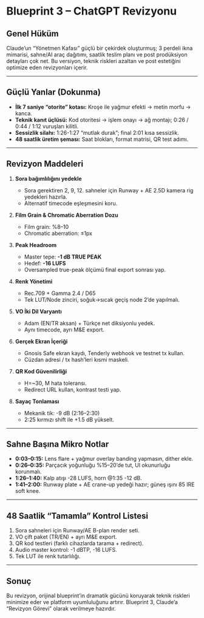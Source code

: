 # Blueprint 3 – ChatGPT Revizyonu

## Genel Hüküm
Claude’un “Yönetmen Kafası” güçlü bir çekirdek oluşturmuş; 3 perdeli ikna mimarisi, sahne/AI araç dağıtımı, saatlik teslim planı ve post prodüksiyon detayları çok net. Bu versiyon, teknik riskleri azaltan ve post estetiğini optimize eden revizyonları içerir.

---

## Güçlü Yanlar (Dokunma)
- **İlk 7 saniye “otorite” kotası:** Kroşe ile yağmur efekti → metin morfu → kanca.
- **Teknik kanıt üçlüsü:** Kod otoritesi → işlem onayı → ağ montajı; 0:26 / 0:44 / 1:12 vuruşları kilitli.
- **Sessizlik silahı:** 1:26-1:27 “mutlak durak”; final 2:01 kısa sessizlik.
- **48 saatlik üretim şeması:** Saat blokları, format matrisi, QR test adımı.

---

## Revizyon Maddeleri

1. **Sora bağımlılığını yedekle**  
   - Sora gerektiren 2, 9, 12. sahneler için Runway + AE 2.5D kamera rig yedekleri hazırla.
   - Alternatif timecode eşleşmesini koru.

2. **Film Grain & Chromatic Aberration Dozu**  
   - Film grain: %8–10
   - Chromatic aberration: ≤1px

3. **Peak Headroom**  
   - Master tepe: **-1 dB TRUE PEAK**
   - Hedef: **-16 LUFS**
   - Oversampled true-peak ölçümü final export sonrası yap.

4. **Renk Yönetimi**  
   - Rec.709 + Gamma 2.4 / D65
   - Tek LUT/Node zinciri, soğuk→sıcak geçiş node 2’de yapılmalı.

5. **VO İki Dil Varyantı**  
   - Adam (EN/TR aksan) + Türkçe net diksiyonlu yedek.
   - Aynı timecode, ayrı M&E export.

6. **Gerçek Ekran İçeriği**  
   - Gnosis Safe ekran kaydı, Tenderly webhook ve testnet tx kullan.
   - Cüzdan adresi / tx hash’leri kısmi maskeli.

7. **QR Kod Güvenilirliği**  
   - H=~30, M hata toleransı.
   - Redirect URL kullan, kontrast testi yap.

8. **Sayaç Tonlaması**  
   - Mekanik tik: -9 dB (2:16–2:30)
   - 2:25 kırmızı shift ile +1.5 dB yükselt.

---

## Sahne Başına Mikro Notlar
- **0:03–0:15:** Lens flare + yağmur overlay banding yapmasın, dither ekle.
- **0:26–0:35:** Parçacık yoğunluğu %15–20’de tut, UI okunurluğu korunmalı.
- **1:26–1:40:** Kalp atışı -28 LUFS, horn @1:35 -12 dB.
- **1:41–2:00:** Runway plate + AE crane-up yedeği hazır; güneş ışını 85 IRE soft knee.

---

## 48 Saatlik “Tamamla” Kontrol Listesi
1. Sora sahneleri için Runway/AE B-plan render seti.
2. VO çift paket (TR/EN) + ayrı M&E export.
3. QR kod testleri (farklı cihazlarda tarama + redirect).
4. Audio master kontrol: -1 dBTP, -16 LUFS.
5. Tek LUT ile renk tutarlılığı.

---

## Sonuç
Bu revizyon, orijinal blueprint’in dramatik gücünü koruyarak teknik riskleri minimize eder ve platform uyumluluğunu artırır. Blueprint 3, Claude’a “Revizyon Görevi” olarak verilmeye hazırdır.
